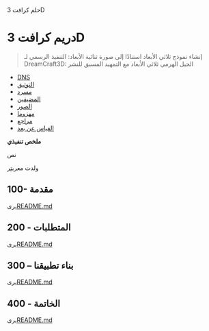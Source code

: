 حلم كرافت 3D

# دريم كرافت 3D

> إنشاء نموذج ثلاثي الأبعاد استنادًا إلى صورة ثنائية الأبعاد: التنفيذ الرسمي لـ DreamCraft3D: الجيل الهرمي ثلاثي الأبعاد مع التمهيد المسبق للنشر

-   [DNS](./DNS.md)
-   [التوثيق](./DOCUMENTATION.md)
-   [مسرد](./GLOSSARY.md)
-   [المضيفين](./HOSTS.md)
-   [الصور](./IMAGES.md)
-   [مهزوما](./PODMAN.md)
-   [مراجع](./REFERENCES.md)
-   [القياس عن بعد](./TELEMETRY.md)

**ملخص تنفيذي**

نص

ولدت مع[ريتر](https://app.rytr.me)

## 100- مقدمة

يرى[README.md](./100/README.md)

## 200 - المتطلبات

يرى[README.md](./200/README.md)

## 300 – بناء تطبيقنا

يرى[README.md](./300/README.md)

## 400 - الخاتمة

يرى[README.md](./400/README.md)
